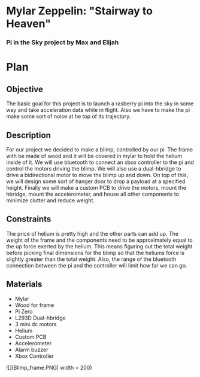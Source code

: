 # Mylar Zeppelin: "Stairway to Heaven"
### Pi in the Sky project by Max and Elijah

# Plan
## Objective
The basic goal for this project is to launch a rasberry pi into the sky in some way and take acceleration data while in flight. Also we have to make the pi make some sort of noise at he top of its trajectory.
## Description
For our project we decided to make a blimp, controlled by our pi. The frame with be made of wood and it will be covered in mylar to hold the helium inside of it. We will use bluetooth to connect an xbox controller to the pi and control the motors driving the blimp. We will also use a dual-hbridge to drive a bidirectional motor to move the blimp up and down. On top of this, we will design some sort of hanger door to drop a payload at a specified height. Finally we will make a custom PCB to drive the motors, mount the hbridge, mount the accelerometer, and house all other components to minimize clutter and reduce weight.
## Constraints
The price of helium is pretty high and the other parts can add up. The weight of the frame and the components need to be approximately equal to the up force exerted by the helium. This means figuring out the total weight before picking final dimensions for the blimp so that the heliums force is slightly greater than the total weight. Also, the range of the bluetooth connection between the pi and the controller will limit how far we can go.
## Materials
* Mylar
* Wood for frame
* Pi Zero
* L293D Dual-hbridge
* 3 mini dc motors
* Helium
* Custom PCB
* Accelerometer
* Alarm buzzer
* Xbox Controller

![](Blimp_frame.PNG| width = 200)
